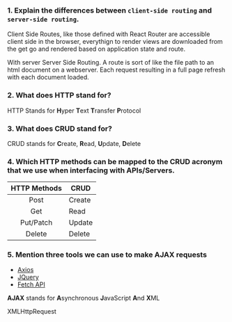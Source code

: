 ### 1.  Explain the differences between `client-side routing` and `server-side routing`.

Client Side Routes, like those defined with React Router are accessible client side in the browser, everythign to render views are downloaded from the get go and rendered based on application state and route.


With server Server Side Routing. A route is sort of like the file path to an html document on a webserver.  Each request resulting in a full page refresh with each document loaded.

### 2.  What does HTTP stand for?

HTTP Stands for **H**yper **T**ext **T**ransfer **P**rotocol

### 3.  What does CRUD stand for?

CRUD stands for **C**reate, **R**ead, **U**pdate, **D**elete

### 4.  Which HTTP methods can be mapped to the CRUD acronym that we use when interfacing with APIs/Servers.

| HTTP Methods |CRUD      |
|:------------:|----------|
| Post         |Create    |
| Get          |Read      |
| Put/Patch    |Update    |
| Delete       |Delete    |

### 5.  Mention three tools we can use to make AJAX requests

* [Axios](https://github.com/axios/axios)
* [JQuery]() 
* [Fetch API](https://developer.mozilla.org/en-US/docs/Web/API/Fetch_API)

**AJAX** stands for **A**synchronous **J**avaScript **A**nd **X**ML

XMLHttpRequest